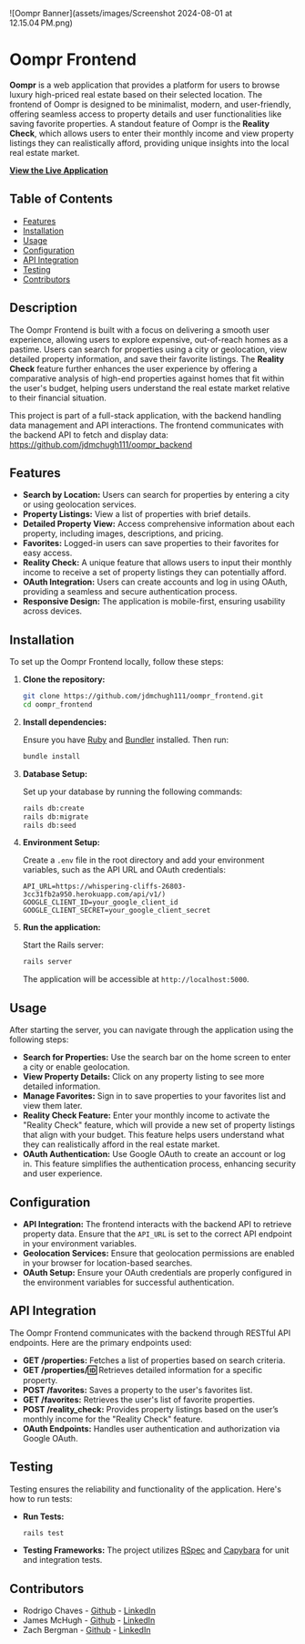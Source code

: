 ![Oompr Banner](assets/images/Screenshot 2024-08-01 at 12.15.04 PM.png)

# Oompr Frontend

**Oompr** is a web application that provides a platform for users to browse luxury high-priced real estate based on their selected location. The frontend of Oompr is designed to be minimalist, modern, and user-friendly, offering seamless access to property details and user functionalities like saving favorite properties. A standout feature of Oompr is the **Reality Check**, which allows users to enter their monthly income and view property listings they can realistically afford, providing unique insights into the local real estate market.

**[View the Live Application](https://pacific-dusk-48184-9d5b91032508.herokuapp.com/)**

## Table of Contents

- [Features](#features)
- [Installation](#installation)
- [Usage](#usage)
- [Configuration](#configuration)
- [API Integration](#api-integration)
- [Testing](#testing)
- [Contributors](#contributors)

## Description

The Oompr Frontend is built with a focus on delivering a smooth user experience, allowing users to explore expensive, out-of-reach homes as a pastime. Users can search for properties using a city or geolocation, view detailed property information, and save their favorite listings. The **Reality Check** feature further enhances the user experience by offering a comparative analysis of high-end properties against homes that fit within the user's budget, helping users understand the real estate market relative to their financial situation.

This project is part of a full-stack application, with the backend handling data management and API interactions. The frontend communicates with the backend API to fetch and display data: https://github.com/jdmchugh111/oompr_backend

## Features

- **Search by Location:** Users can search for properties by entering a city or using geolocation services.
- **Property Listings:** View a list of properties with brief details.
- **Detailed Property View:** Access comprehensive information about each property, including images, descriptions, and pricing.
- **Favorites:** Logged-in users can save properties to their favorites for easy access.
- **Reality Check:** A unique feature that allows users to input their monthly income to receive a set of property listings they can potentially afford.
- **OAuth Integration:** Users can create accounts and log in using OAuth, providing a seamless and secure authentication process.
- **Responsive Design:** The application is mobile-first, ensuring usability across devices.

## Installation

To set up the Oompr Frontend locally, follow these steps:

1. **Clone the repository:**

   ```bash
   git clone https://github.com/jdmchugh111/oompr_frontend.git
   cd oompr_frontend
   ```

2. **Install dependencies:**

   Ensure you have [Ruby](https://www.ruby-lang.org/) and [Bundler](https://bundler.io/) installed. Then run:

   ```bash
   bundle install
   ```

3. **Database Setup:**

   Set up your database by running the following commands:

   ```bash
   rails db:create
   rails db:migrate
   rails db:seed
   ```

4. **Environment Setup:**

   Create a `.env` file in the root directory and add your environment variables, such as the API URL and OAuth credentials:

   ```env
   API_URL=https://whispering-cliffs-26803-3cc31fb2a950.herokuapp.com/api/v1/)
   GOOGLE_CLIENT_ID=your_google_client_id
   GOOGLE_CLIENT_SECRET=your_google_client_secret
   ```

5. **Run the application:**

   Start the Rails server:

   ```bash
   rails server
   ```

   The application will be accessible at `http://localhost:5000`.

## Usage

After starting the server, you can navigate through the application using the following steps:

- **Search for Properties:** Use the search bar on the home screen to enter a city or enable geolocation.
- **View Property Details:** Click on any property listing to see more detailed information.
- **Manage Favorites:** Sign in to save properties to your favorites list and view them later.
- **Reality Check Feature:** Enter your monthly income to activate the "Reality Check" feature, which will provide a new set of property listings that align with your budget. This feature helps users understand what they can realistically afford in the real estate market.
- **OAuth Authentication:** Use Google OAuth to create an account or log in. This feature simplifies the authentication process, enhancing security and user experience.

## Configuration

- **API Integration:** The frontend interacts with the backend API to retrieve property data. Ensure that the `API_URL` is set to the correct API endpoint in your environment variables.
- **Geolocation Services:** Ensure that geolocation permissions are enabled in your browser for location-based searches.
- **OAuth Setup:** Ensure your OAuth credentials are properly configured in the environment variables for successful authentication.

## API Integration

The Oompr Frontend communicates with the backend through RESTful API endpoints. Here are the primary endpoints used:

- **GET /properties:** Fetches a list of properties based on search criteria.
- **GET /properties/:id:** Retrieves detailed information for a specific property.
- **POST /favorites:** Saves a property to the user's favorites list.
- **GET /favorites:** Retrieves the user's list of favorite properties.
- **POST /reality_check:** Provides property listings based on the user’s monthly income for the "Reality Check" feature.
- **OAuth Endpoints:** Handles user authentication and authorization via Google OAuth.

## Testing

Testing ensures the reliability and functionality of the application. Here's how to run tests:

- **Run Tests:**

  ```bash
  rails test
  ```

- **Testing Frameworks:** The project utilizes [RSpec](https://rspec.info/) and [Capybara](https://teamcapybara.github.io/capybara/) for unit and integration tests.

## Contributors

- Rodrigo Chaves - [Github](https://github.com/RodrigoACG) - [LinkedIn](https://www.linkedin.com/in/rodrigo-chavez1/)
- James McHugh - [Github](https://github.com/jdmchugh111) - [LinkedIn](https://www.linkedin.com/in/jdmchugh111/)
- Zach Bergman - [Github](https://github.com/zach-bergman) - [LinkedIn](https://www.linkedin.com/in/zacherybergman/)
